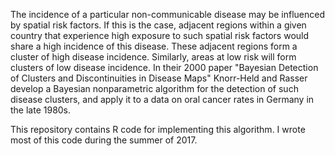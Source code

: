 The incidence of a particular non-communicable disease may be influenced by spatial risk factors.  If this is the case, adjacent regions within a given country that experience high exposure to such spatial risk factors would share a high incidence of this disease.  These adjacent regions form a cluster of high disease incidence.  Similarly, areas at low risk will form clusters of low disease incidence.  In their 2000 paper "Bayesian Detection of Clusters and Discontinuities in Disease Maps" Knorr-Held and Rasser develop a Bayesian nonparametric algorithm for the detection of such disease clusters, and apply it to a data on oral cancer rates in Germany in the late 1980s.

This repository contains R code for implementing this algorithm.  I wrote most of this code during the summer of 2017.




